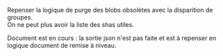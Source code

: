 Repenser la logique de purge des blobs obsolètes avec la disparition de groupes.  
On ne peut plus avoir la liste des shas utiles.  

Document est en cours : la sortie json n'est pas faite et est à repenser en logique document de remise à niveau.
